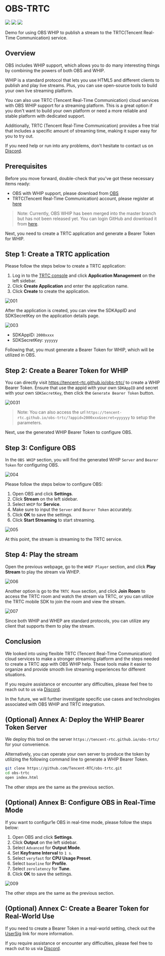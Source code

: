 # OBS-TRTC

[![](https://img.shields.io/twitter/follow/TencentRTC?style=social)](https://twitter.com/TencentRTC)
[![](https://img.shields.io/badge/TencentRTC-YouTube-red)](https://www.youtube.com/@TencentRTC)
[![](https://badgen.net/discord/members/vDHty6ddrZ)](https://discord.gg/vDHty6ddrZ)

Demo for using OBS WHIP to publish a stream to the TRTC(Tencent Real-Time Communication) service.

## Overview

OBS includes WHIP support, which allows you to do many interesting things by combining 
the powers of both OBS and WHIP.

WHIP is a standard protocol that lets you use HTML5 and different clients to publish 
and play live streams. Plus, you can use open-source tools to build your own live 
streaming platform.

You can also use TRTC (Tencent Real-Time Communication) cloud services with OBS WHIP 
support for a streaming platform. This is a great option if you don't want to build 
your own platform or need a more reliable and stable platform with dedicated support.

Additionally, TRTC (Tencent Real-Time Communication) provides a free trial that includes 
a specific amount of streaming time, making it super easy for you to try out.

If you need help or run into any problems, don't hesitate to contact us on 
[Discord](https://discord.gg/vDHty6ddrZ).

## Prerequisites

Before you move forward, double-check that you've got these necessary items ready:

- OBS with WHIP support, please download from [OBS](https://obsproject.com/)
- TRTC(Tencent Real-Time Communication) account, please register at [here](https://www.tencentcloud.com/account/login?s_url=https%3A%2F%2Fconsole.tencentcloud.com%2Ftrtc&from_portal=click_trtc_home&ext1=Get_Started_for_Free)

> Note: Currently, OBS WHIP has been merged into the master branch but has not been released yet. 
> You can login GitHub and download it from [here](https://github.com/obsproject/obs-studio/actions/runs/5227109208?pr=7926).

Next, you need to create a TRTC application and generate a Bearer Token for WHIP.

## Step 1: Create a TRTC application

Please follow the steps below to create a TRTC application:

1. Log in to the [TRTC console](https://console.cloud.tencent.com/trtc) and click **Application Management** on the left sidebar.
1. Click **Create Application** and enter the application name.
1. Click **Create** to create the application.

![001](https://github.com/Tencent-RTC/obs-trtc/assets/2777660/dce31494-ac4f-4844-b437-de3d244af678)

After the application is created, you can view the SDKAppID and SDKSecretKey on the application details page.

![003](https://github.com/Tencent-RTC/obs-trtc/assets/2777660/f54ad443-645a-4089-8dc7-5a34af48a335)

* SDKAppID: `2000xxxx`
* SDKSecretKey: `yyyyyy`

Following that, you must generate a Bearer Token for WHIP, which will be 
utilized in OBS.

## Step 2: Create a Bearer Token for WHIP

You can directly visit https://tencent-rtc.github.io/obs-trtc/ to create a WHIP Bearer Token. 
Ensure that use the appid with your own `SDKAppID` and secret with your own `SDKSecretKey`, 
then click the `Generate Bearer Token` button.

![0031](https://github.com/Tencent-RTC/obs-trtc/assets/2777660/a6df5559-570e-4348-8492-60ffd7aaa2de)

> Note: You can also access the url `https://tencent-rtc.github.io/obs-trtc/?appid=2000xxx&secret=yyyyyy` to setup the parameters.

Next, use the generated WHIP Bearer Token to configure OBS.

## Step 3: Configure OBS

In the `OBS WHIP` section, you will find the generated WHIP `Server` and `Bearer Token` for configuring OBS.

![004](https://github.com/Tencent-RTC/obs-trtc/assets/2777660/29f1ac74-cb3a-4c6e-a3e4-e6c92ea2aab0)

Please follow the steps below to configure OBS:

1. Open OBS and click **Settings**.
1. Click **Stream** on the left sidebar.
1. Select `WHIP` for **Service**.
1. Make sure to input the `Server` and `Bearer Token` accurately.
1. Click **OK** to save the settings.
1. Click **Start Streaming** to start streaming.

![005](https://github.com/Tencent-RTC/obs-trtc/assets/2777660/612ad0f9-9927-4b48-82da-8ac388dece80)

At this point, the stream is streaming to the TRTC service.

## Step 4: Play the stream

Open the previous webpage, go to the `WHEP Player` section, 
and click **Play Stream** to play the stream via WHEP.

![006](https://github.com/Tencent-RTC/obs-trtc/assets/2777660/2e727bce-6d2b-47c8-b214-6fc320b1291a)

Another option is go to the `TRTC Room` section, and click **Join Room** to access the TRTC room 
and watch the stream via TRTC, or you can utilize the TRTC mobile SDK to join the room and view 
the stream.

![007](https://github.com/Tencent-RTC/obs-trtc/assets/2777660/0a18bd36-e1f3-4070-bc89-95218785cb95)

Since both WHIP and WHEP are standard protocols, you can utilize any client that supports 
them to play the stream.

## Conclusion

We looked into using flexible TRTC (Tencent Real-Time Communication) cloud services to make a stronger 
streaming platform and the steps needed to create a TRTC app with OBS WHIP help. These tools make it 
easier to organize and provide smooth live streaming experiences for different situations.

If you require assistance or encounter any difficulties, please feel free to reach out
to us via [Discord](https://discord.gg/vDHty6ddrZ).

In the future, we will further investigate specific use cases and technologies associated
with OBS WHIP and TRTC integration.

## (Optional) Annex A: Deploy the WHIP Bearer Token Server

We deploy this tool on the server `https://tencent-rtc.github.io/obs-trtc/` for your convenience.

Alternatively, you can operate your own server to produce the token by utilizing
the following command line to generate a WHIP Bearer Token.

```bash
git clone https://github.com/Tencent-RTC/obs-trtc.git
cd obs-trtc
open index.html
```

The other steps are the same as the previous section.

## (Optional) Annex B: Configure OBS in Real-Time Mode

If you want to configur1e OBS in real-time mode, please follow the steps below:

1. Open OBS and click **Settings**.
1. Click **Output** on the left sidebar.
1. Select `Advanced` for **Output Mode**.
1. Set **Keyframe Interval** to `1 s`.
1. Select `veryfast` for **CPU Usage Preset**.
1. Select `baseline` for **Profile**.
1. Select `zerolatency` for **Tune**.
1. Click **OK** to save the settings.

![009](https://github.com/Tencent-RTC/obs-trtc/assets/2777660/76c36f45-f164-4a78-b3fc-29005cacf6e7)

The other steps are the same as the previous section.

## (Optional) Annex C: Create a Bearer Token for Real-World Use

If you need to create a Bearer Token in a real-world setting, check out the 
[UserSig](https://www.tencentcloud.com/document/product/647/35166) link for 
more information.

If you require assistance or encounter any difficulties, please feel free to reach out
to us via [Discord](https://discord.gg/vDHty6ddrZ).
